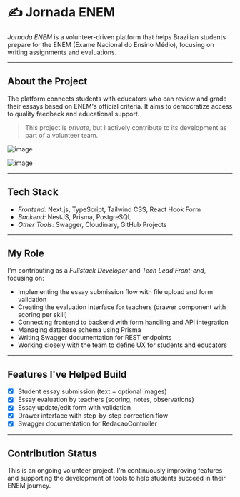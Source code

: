 
# ✍️ Jornada ENEM

*Jornada ENEM* is a volunteer-driven platform that helps Brazilian students prepare for the ENEM (Exame Nacional do Ensino Médio), focusing on writing assignments and evaluations.

---

## About the Project

The platform connects students with educators who can review and grade their essays based on ENEM's official criteria. It aims to democratize access to quality feedback and educational support.

> This project is *private*, but I actively contribute to its development as part of a volunteer team.

![image](https://github.com/user-attachments/assets/dde51def-dbae-473e-8923-25607c143bd1)

![image](https://github.com/user-attachments/assets/c826112b-6f94-4c1f-8df4-d467b250fb59)


---

## Tech Stack

- *Frontend:* Next.js, TypeScript, Tailwind CSS, React Hook Form
- *Backend:* NestJS, Prisma, PostgreSQL
- *Other Tools:* Swagger, Cloudinary, GitHub Projects

---

## My Role

I'm contributing as a *Fullstack Developer* and *Tech Lead Front-end*, focusing on:

- Implementing the essay submission flow with file upload and form validation
- Creating the evaluation interface for teachers (drawer component with scoring per skill)
- Connecting frontend to backend with form handling and API integration
- Managing database schema using Prisma
- Writing Swagger documentation for REST endpoints
- Working closely with the team to define UX for students and educators

---

## Features I've Helped Build

- [x] Student essay submission (text + optional images)
- [x] Essay evaluation by teachers (scoring, notes, observations)
- [x] Essay update/edit form with validation
- [x] Drawer interface with step-by-step correction flow
- [x] Swagger documentation for RedacaoController

---

## Contribution Status

This is an ongoing volunteer project. I'm continuously improving features and supporting the development of tools to help students succeed in their ENEM journey.
